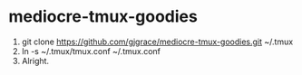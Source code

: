 # mediocre-tmux-goodies

1. git clone https://github.com/gjgrace/mediocre-tmux-goodies.git ~/.tmux
2. ln -s ~/.tmux/tmux.conf ~/.tmux.conf
3. Alright.
